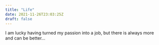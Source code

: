 ```yaml
---
title: "Life"
date: 2021-11-26T23:03:25Z
draft: false
---
```


I am lucky having turned my passion into a job, but there is always more and can be better...
